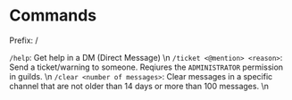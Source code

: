 # Commands

Prefix: /

`/help`: Get help in a DM (Direct Message) \n
`/ticket <@mention> <reason>`: Send a ticket/warning to someone. Reqiures the `ADMINISTRATOR` permission in guilds. \n
`/clear <number of messages>`: Clear messages in a specific channel that are not older than 14 days or more than 100 messages. \n
